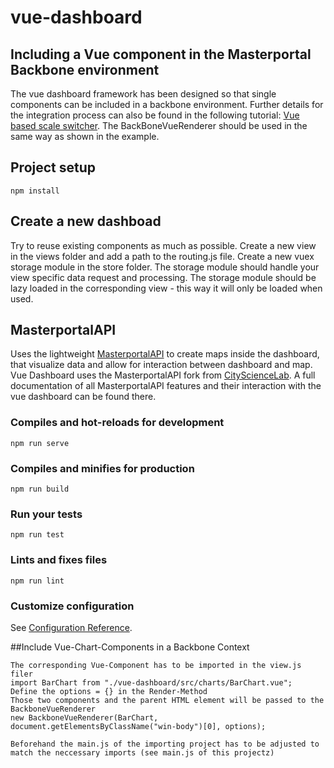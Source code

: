 # vue-dashboard

## Including a Vue component in the Masterportal Backbone environment

The vue dashboard framework has been designed so that single components can be included in a backbone environment.
Further details for the integration process can also be found in the following tutorial:
[Vue based scale switcher](https://bitbucket.org/illD/masterportal-vue/src/dev/doc/03_tutorial_vue_module_scale_switcher.md).
The BackBoneVueRenderer should be used in the same way as shown in the example.

## Project setup
```
npm install
```

## Create a new dashboad

Try to reuse existing components as much as possible.
Create a new view in the views folder and add a path to the routing.js file.
Create a new vuex storage module in the store folder.
The storage module should handle your view specific data request and processing.
The storage module should be lazy loaded in the corresponding view - this way it will only be loaded when used.

## MasterportalAPI

Uses the lightweight [MasterportalAPI](https://bitbucket.org/geowerkstatt-hamburg/masterportalapi.git) to create maps inside the dashboard, that visualize data and allow for interaction between dashboard and map.
Vue Dashboard uses the MasterportalAPI fork from [CityScienceLab](https://bitbucket.org/dasc3290/masterportalapi-csl.git).
A full documentation of all MasterportalAPI features and their interaction with the vue dashboard can be found there.

### Compiles and hot-reloads for development
```
npm run serve
```

### Compiles and minifies for production
```
npm run build
```

### Run your tests
```
npm run test
```

### Lints and fixes files
```
npm run lint
```

### Customize configuration
See [Configuration Reference](https://cli.vuejs.org/config/).


##Include  Vue-Chart-Components in a Backbone Context

```
The corresponding Vue-Component has to be imported in the view.js filer
import BarChart from "./vue-dashboard/src/charts/BarChart.vue";
Define the options = {} in the Render-Method
Those two components and the parent HTML element will be passed to the BackboneVueRenderer  
new BackboneVueRenderer(BarChart, document.getElementsByClassName("win-body")[0], options);

Beforehand the main.js of the importing project has to be adjusted to match the neccessary imports (see main.js of this projectz)
```
